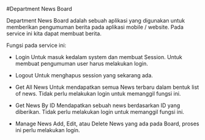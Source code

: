 #Department News Board

Department News Board adalah sebuah aplikasi yang digunakan untuk memberikan pengumuman berita pada aplikasi mobile / website. Pada service ini kita dapat membuat berita.

Fungsi pada service ini:
- Login
Untuk masuk kedalam system dan membuat Session. Untuk membuat pengumuman user harus melakukan login.

- Logout
Untuk menghapus session yang sekarang ada.

- Get All News
Untuk mendapatkan semua News terbaru dalam bentuk list of news. Tidak perlu melakukan login untuk memanggil fungsi ini.

- Get News By ID
Mendapatkan sebuah news berdasarkan ID yang diberikan. Tidak perlu melakukan login untuk memanggil fungsi ini.

- Manage News
Add, Edit, atau Delete News yang ada pada Board, proses ini perlu melakukan login.
